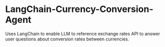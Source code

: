 # LangChain-Currency-Conversion-Agent
Uses LangChain to enable LLM to reference exchange rates API to answer user questions about conversion rates between currencies.
